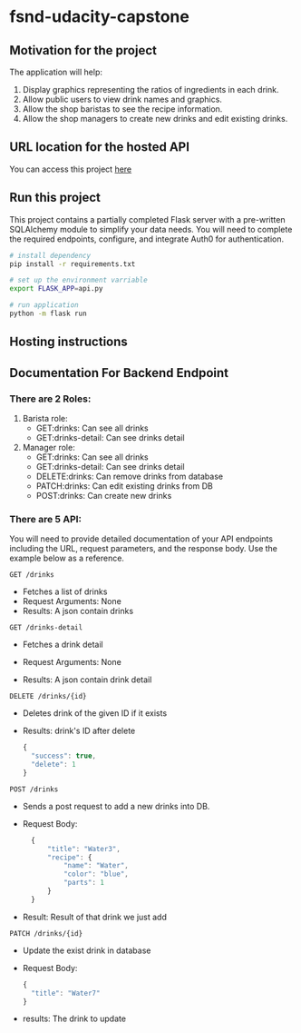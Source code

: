 # fsnd-udacity-capstone

## Motivation for the project

The application will help:
1. Display graphics representing the ratios of ingredients in each drink.
2. Allow public users to view drink names and graphics.
3. Allow the shop baristas to see the recipe information.
4. Allow the shop managers to create new drinks and edit existing drinks.

## URL location for the hosted API

You can access this project [here](http://..)

## Run this project

This project contains a partially completed Flask server with a pre-written SQLAlchemy module to simplify your data needs. You will need to complete the required endpoints, configure, and integrate Auth0 for authentication.

```bash
# install dependency
pip install -r requirements.txt

# set up the environment varriable
export FLASK_APP=api.py

# run application
python -m flask run
```

## Hosting instructions


## Documentation For Backend Endpoint

### There are 2 Roles:

1. Barista role:
    - GET:drinks: Can see all drinks
    - GET:drinks-detail: Can see drinks detail
2. Manager role:
    - GET:drinks: Can see all drinks
    - GET:drinks-detail: Can see drinks detail
    - DELETE:drinks: Can remove drinks from database
    - PATCH:drinks: Can edit existing drinks from DB
    - POST:drinks: Can create new drinks

### There are 5 API:

You will need to provide detailed documentation of your API endpoints including the URL, request parameters, and the response body. Use the example below as a reference.

`GET /drinks`

- Fetches a list of drinks
- Request Arguments: None
- Results: A json contain drinks

<!-- ```javascript
{
  "categories": {
    "1": "Science", 
    "2": "Art", 
    "3": "Geography", 
    "4": "History", 
    "5": "Entertainment", 
    "6": "Sports"
  }, 
  "success": True
}
``` -->

`GET /drinks-detail`

- Fetches a drink detail
- Request Arguments: None
- Results: A json contain drink detail

  <!-- ```javascript
  {
    "success": True,
    "questions": [
      {
        "id": 5,
        "question": "Whose autobiography is entitled 'I Know Why the Caged Bird Sings'?",
        "answer": "Maya Angelou",
        "difficulty": 2,
        "category": 4
      }
    ],
    "totalQuestions": 19,
    "categories": {
      "1": "Science",
      "2": "Art",
      "3": "Geography",
      "4": "History",
      "5": "Entertainment",
      "6": "Sports"
    },
    "currentCategory": "History"
  }
  ``` -->

`DELETE /drinks/{id}`

- Deletes drink of the given ID if it exists
- Results: drink's ID after delete

  ```javascript
  {
    "success": true,
    "delete": 1
  }
  ```

`POST /drinks`

- Sends a post request to add a new drinks into DB.
- Request Body:
  ```javascript
    {
        "title": "Water3",
        "recipe": {
            "name": "Water",
            "color": "blue",
            "parts": 1
        }
    }
  ```
- Result: Result of that drink we just add

  <!-- ```javascript
  {
    "success": true, 
    "created": 24, 
    "questions": [
      {
        "answer": "Maya Angelou",
        "category": "4", 
        "difficulty": 2, 
        "id": 5, 
        "question": "Whose autobiography is entitled 'I Know Why the Caged Bird Sings'?"
      }, 
      .....
    ], 
    "total_questions": 19
  }
  ``` -->

`PATCH /drinks/{id}`

- Update the exist drink in database
- Request Body:
  ```javascript
  {
    "title": "Water7"
  }
  ```
- results: The drink to update

  <!-- ```javascript
  {
    "question": {
      "answer": "100", 
      "category": "3", 
      "difficulty": 1, 
      "id": 24, 
      "question": "How much?"
    }, 
    "success": True,
    "previousQuestion": 1
  }
  ``` -->